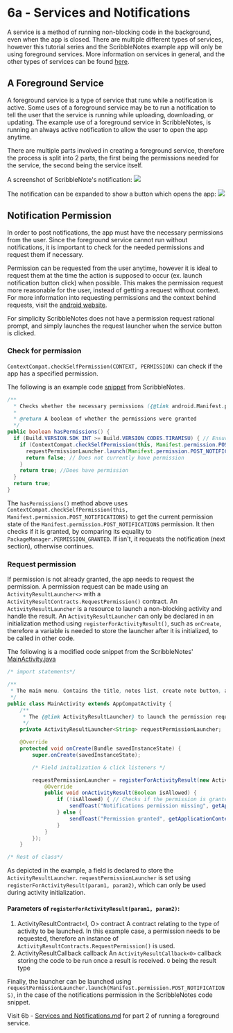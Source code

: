 # 6a - Services and Notifications

A service is a method of running non-blocking code in the background, even when the app is closed. 
There are multiple different types of services, however this tutorial series and the ScribbleNotes example app will only be using foreground services. More information on services in general, and the other types of services can be found [here](https://developer.android.com/guide/components/services).

## A Foreground Service

A foreground service is a type of service that runs while a notification is active. Some uses of a foreground service may be to run a notification to tell the user that the service is running while uploading, downloading, or updating. The example use of a foreground service in ScribbleNotes, is running an always active notification to allow the user to open the app anytime.

There are multiple parts involved in creating a foreground service, therefore the process is split into 2 parts, the first being the permissions needed for the service, the second being the service itself.

A screenshot of ScribbleNote's notification:
<img src="https://github.com/VeryRandomCreator/Computer-Science-Club-2023-2024/blob/main/images/6-ScribbleNotesNotification.png">

The notification can be expanded to show a button which opens the app:
<img src="https://github.com/VeryRandomCreator/Computer-Science-Club-2023-2024/blob/main/images/6-ScribbleNotesNotificationExpanded.png">

## Notification Permission

In order to post notifications, the app must have the necessary permissions from the user. Since the foreground service cannot run without notifications, it is important to check for the needed permissions and request them if necessary.

Permission can be requested from the user anytime, however it is ideal to request them at the time the action is supposed to occur (ex. launch notification button click) when possible. This makes the permission request more reasonable for the user, instead of getting a request without context. For more information into requesting permissions and the context behind requests, visit the [android website](https://developer.android.com/training/permissions/requesting.html).

For simplicity ScribbleNotes does not have a permission request rational prompt, and simply launches the request launcher when the service button is clicked.

### Check for permission

`ContextCompat.checkSelfPermission(CONTEXT, PERMISSION)` can check if the app has a specified permission.

The following is an example code [snippet](https://github.com/BA-Computer-Science-Club-2023-2024/ScribbleNotes/blob/607cc85772bd2754917c9487c491d39b6dab9326/app/src/main/java/com/veryrandomcreator/scribblenotes/MainActivity.java#L110-L125) from ScribbleNotes.
```java
/**
  * Checks whether the necessary permissions ({@link android.Manifest.permission#POST_NOTIFICATIONS}) are granted to the app
  *
  * @return A boolean of whether the permissions were granted
  */
public boolean hasPermissions() {
  if (Build.VERSION.SDK_INT >= Build.VERSION_CODES.TIRAMISU) { // Ensures API is at level required to access the POST_NOTIFICATIONS permission check
    if (ContextCompat.checkSelfPermission(this, Manifest.permission.POST_NOTIFICATIONS) != PackageManager.PERMISSION_GRANTED) { // Checks if permission has been granted
      requestPermissionLauncher.launch(Manifest.permission.POST_NOTIFICATIONS); // If the permission has not been granted, request permission launcher is launched
      return false; // Does not currently have permission
    }
    return true; //Does have permission
  }
  return true;
}
```

The `hasPermissions()` method above uses `ContextCompat.checkSelfPermission(this, Manifest.permission.POST_NOTIFICATIONS)` to get the current permission state of the `Manifest.permission.POST_NOTIFICATIONS` permission. It then checks if it is granted, by comparing its equality to `PackageManager.PERMISSION_GRANTED`. If isn't, it requests the notification (next section), otherwise continues.

### Request permission

If permission is not already granted, the app needs to request the permission. A permission request can be made using an `ActivityResultLauncher<>` with a `ActivityResultContracts.RequestPermission()` contract. An `ActivityResultLauncher` is a resource to launch a non-blocking activity and handle the result. An `ActivityResultLauncher` can only be declared in an initialization method using `registerForActivityResult()`, such as `onCreate`, therefore a variable is needed to store the launcher after it is initialized, to be called in other code.

The following is a modified code snippet from the ScribbleNotes' [MainActivity.java](https://github.com/BA-Computer-Science-Club-2023-2024/ScribbleNotes/blob/main/app/src/main/java/com/veryrandomcreator/scribblenotes/MainActivity.java)
```java
/* import statements*/

/**
 * The main menu. Contains the title, notes list, create note button, and toggle notification button.
 */
public class MainActivity extends AppCompatActivity {
    /**
     * The {@link ActivityResultLauncher} to launch the permission request
     */
    private ActivityResultLauncher<String> requestPermissionLauncher;

    @Override
    protected void onCreate(Bundle savedInstanceState) {
        super.onCreate(savedInstanceState);

        /* Field initalization & click listeners */

        requestPermissionLauncher = registerForActivityResult(new ActivityResultContracts.RequestPermission(), new ActivityResultCallback<Boolean>() { // Registers the permission request launcher, to be called to create the request dialog
            @Override
            public void onActivityResult(Boolean isAllowed) {
                if (!isAllowed) { // Checks if the permission is granted
                    sendToast("Notifications permission missing", getApplicationContext()); // If the permission is not granted, the user is notified accordingly
                } else {
                    sendToast("Permission granted", getApplicationContext()); // In the permission is granted, the user is notified accordingly
                }
            }
        });
    }

/* Rest of class*/
```

As depicted in the example, a field is declared to store the `ActivityResultLauncher`. `requestPermissionLauncher` is set using `registerForActivityResult(param1, param2)`, which can only be used during activity initialization.

#### Parameters of `registerForActivityResult(param1, param2)`:
1. ActivityResultContract<I, O> contract
   A contract relating to the type of activity to be launched. In this example case, a permission needs to be requested, therefore an instance of `ActivityResultContracts.RequestPermission()` is used.
2. ActivityResultCallback<O> callback
   An `ActivityResultCallback<O>` callback storing the code to be run once a result is received. `O` being the result type

Finally, the launcher can be launched using `requestPermissionLauncher.launch(Manifest.permission.POST_NOTIFICATIONS)`, in the case of the notifications permission in the ScribbleNotes code snippet.

Visit 6b - [Services and Notifications.md](../main/6b%20-%20Services%20and%20Notifications.md) for part 2 of running a foreground service.
